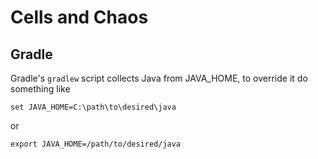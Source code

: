 # Cells and Chaos

## Gradle

Gradle's ``gradlew`` script collects Java from JAVA_HOME, to override it do something like

``set JAVA_HOME=C:\path\to\desired\java``

or

``export JAVA_HOME=/path/to/desired/java``
